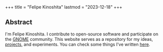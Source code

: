 +++
title = "Felipe Kinoshita"
lastmod = "2023-12-18"
+++

## **Abstract**

I'm Felipe Kinoshita. I contribute to open-source software and participate on the <a href="https://www.gnome.org" target="_blank" rel="me">GNOME</a> community.
This website serves as a repository for my ideas, [projects](/projects), and experiments. You can check some things I've written [here](/articles).
